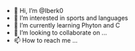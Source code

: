 - 👋 Hi, I’m @Iberk0
- 👀 I’m interested in sports and languages
- 🌱 I’m currently learning Phyton and C
- 💞️ I’m looking to collaborate on ...
- 📫 How to reach me ...

<!---
Iberk0/Iberk0 is a ✨ special ✨ repository because its `README.md` (this file) appears on your GitHub profile.
You can click the Preview link to take a look at your changes.
--->
